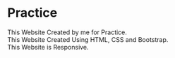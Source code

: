 # Practice
This Website Created by me for Practice.<br>
This Website Created Using HTML, CSS and Bootstrap.
<br>This Website is Responsive.
